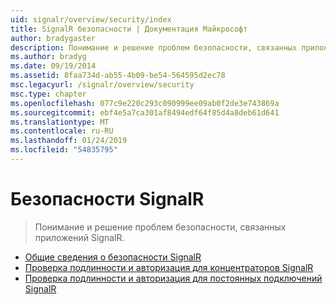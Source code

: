 ```yaml
---
uid: signalr/overview/security/index
title: SignalR безопасности | Документация Майкрософт
author: bradygaster
description: Понимание и решение проблем безопасности, связанных приложений SignalR.
ms.author: bradyg
ms.date: 09/19/2014
ms.assetid: 8faa734d-ab55-4b09-be54-564595d2ec78
msc.legacyurl: /signalr/overview/security
msc.type: chapter
ms.openlocfilehash: 077c9e220c293c090999ee09ab0f2de3e743869a
ms.sourcegitcommit: ebf4e5a7ca301af8494edf64f85d4a8deb61d641
ms.translationtype: MT
ms.contentlocale: ru-RU
ms.lasthandoff: 01/24/2019
ms.locfileid: "54835795"
---
```

<a name="signalr-security"></a>Безопасности SignalR
====================
> Понимание и решение проблем безопасности, связанных приложений SignalR.


- [Общие сведения о безопасности SignalR](introduction-to-security.md)
- [Проверка подлинности и авторизация для концентраторов SignalR](hub-authorization.md)
- [Проверка подлинности и авторизация для постоянных подключений SignalR](persistent-connection-authorization.md)
